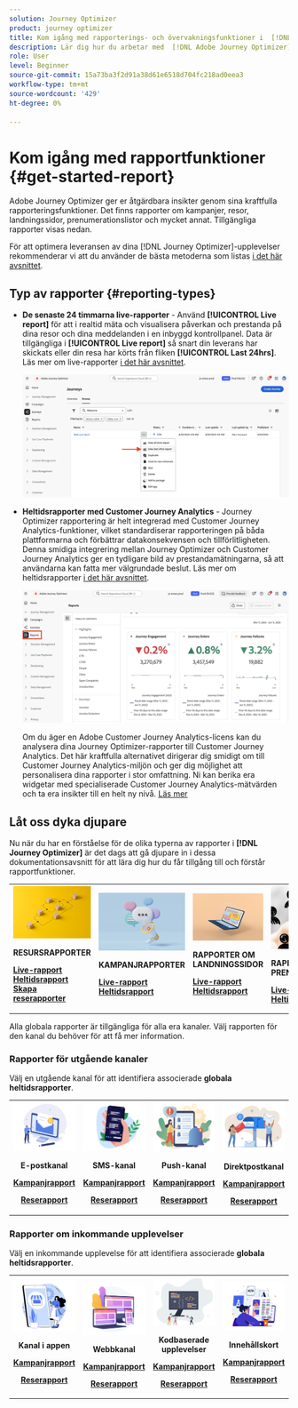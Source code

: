 ```yaml
---
solution: Journey Optimizer
product: journey optimizer
title: Kom igång med rapporterings- och övervakningsfunktioner i  [!DNL Adobe Journey Optimizer]
description: Lär dig hur du arbetar med  [!DNL Adobe Journey Optimizer] rapporterings- och övervakningsfunktioner.
role: User
level: Beginner
source-git-commit: 15a73ba3f2d91a38d61e6518d704fc218ad0eea3
workflow-type: tm+mt
source-wordcount: '429'
ht-degree: 0%

---
```


# Kom igång med rapportfunktioner {#get-started-report}

Adobe Journey Optimizer ger er åtgärdbara insikter genom sina kraftfulla rapporteringsfunktioner. Det finns rapporter om kampanjer, resor, landningssidor, prenumerationslistor och mycket annat. Tillgängliga rapporter visas nedan.

För att optimera leveransen av dina [!DNL Journey Optimizer]-upplevelser rekommenderar vi att du använder de bästa metoderna som listas [i det här avsnittet](deliverability.md).


## Typ av rapporter {#reporting-types}

* **De senaste 24 timmarna live-rapporter** - Använd **[!UICONTROL Live report]** för att i realtid mäta och visualisera påverkan och prestanda på dina resor och dina meddelanden i en inbyggd kontrollpanel. Data är tillgängliga i **[!UICONTROL Live report]** så snart din leverans har skickats eller din resa har körts från fliken **[!UICONTROL Last 24hrs]**. Läs mer om live-rapporter [i det här avsnittet](live-report.md).

  ![](assets/report_journey.png)


* **Heltidsrapporter med Customer Journey Analytics** - Journey Optimizer rapportering är helt integrerad med Customer Journey Analytics-funktioner, vilket standardiserar rapporteringen på båda plattformarna och förbättrar datakonsekvensen och tillförlitligheten. Denna smidiga integrering mellan Journey Optimizer och Customer Journey Analytics ger en tydligare bild av prestandamätningarna, så att användarna kan fatta mer välgrundade beslut. Läs mer om heltidsrapporter [i det här avsnittet](report-gs-cja.md).

  ![](assets/gs-cja-report-1.png)

  Om du äger en Adobe Customer Journey Analytics-licens kan du analysera dina Journey Optimizer-rapporter till Customer Journey Analytics. Det här kraftfulla alternativet dirigerar dig smidigt om till Customer Journey Analytics-miljön och ger dig möjlighet att personalisera dina rapporter i stor omfattning. Ni kan berika era widgetar med specialiserade Customer Journey Analytics-mätvärden och ta era insikter till en helt ny nivå. [Läs mer](report-cja-manage.md)


## Låt oss dyka djupare

Nu när du har en förståelse för de olika typerna av rapporter i **[!DNL Journey Optimizer]** är det dags att gå djupare in i dessa dokumentationsavsnitt för att lära dig hur du får tillgång till och förstår rapportfunktioner.


<table style="table-layout:fixed"><tr style="border: 0;">
<td>
<img alt="Reserapporter" src="../assets/do-not-localize/start-journey.jpeg">
<div>
<p><strong>RESURSRAPPORTER</strong></p>
</div>
<div>
<a href="journey-live-report.md"><strong>Live-rapport</strong></a>
</div>
<div>
<a href="journey-global-report-cja.md"><strong>Heltidsrapport</strong></a>
</div>
<div>
<a href="sharing-overview.md"><strong>Skapa reserapporter</strong></a>
</div>
<p>
<p>
</td>
<td>
<img alt="Kampanjrapporter" src="../assets/do-not-localize/start-campaign.jpeg">
<div>
<p><strong>KAMPANJRAPPORTER</strong></p>
</div>
<div>
<a href="campaign-live-report.md"><strong>Live-rapport</strong></a>
</div>
<div>
<a href="campaign-global-report-cja.md"><strong>Heltidsrapport</strong></a>
</div>
<p>
<p>
</td>
<td>
<img alt="Rapporter om landningssidor" src="../assets/do-not-localize/start-interface.jpeg">
<div>
<p><strong>RAPPORTER OM LANDNINGSSIDOR</strong></p>
</div>
<div>
<a href="lp-report-live.md"><strong>Live-rapport</strong></a>
</div>
<div>
<a href="lp-report-global-cja.md"><strong>Heltidsrapport</strong></a>
</div>
<p>
<p>
</td>
<td>
<img alt="Rapporter om prenumerationslistor" src="../assets/do-not-localize/role.jpg">
<div>
<p><strong>RAPPORTER OM PRENUMERATIONSLISTA</strong></p>
</div>
<div>
<a href="subscription-report-live.md"><strong>Live-rapport</strong></a>
</div>
<div>
<a href="subscription-report-global-cja.md"><strong>Heltidsrapport</strong></a>
</div>
<p>
<p>
</td>
</tr></table>


Alla globala rapporter är tillgängliga för alla era kanaler. Välj rapporten för den kanal du behöver för att få mer information.

### Rapporter för utgående kanaler

Välj en utgående kanal för att identifiera associerade **globala heltidsrapporter**.

<table style="table-layout:fixed"><tr style="border: 0;">
<td><img alt="e-post" src="../channels/assets/do-not-localize/email.png">
<div align="center"><p><strong>E-postkanal</strong></p><p><a href="campaign-global-report-cja-email.md"><strong>Kampanjrapport</strong></a></p><p><a href="journey-global-report-cja-email.md"><strong>Reserapport</strong></a></p></div></td>
<td><a href="campaign-global-report-cja-sms.md"><img alt="sms" src="../channels/assets/do-not-localize/sms.png"></a>
<div align="center"><p><strong>SMS-kanal</strong></p><p><a href="campaign-global-report-cja-sms.md"><strong>Kampanjrapport</strong></a></p><p><a href="journey-global-report-cja-sms.md"><strong>Reserapport</strong></a></p></div></td>
<td><a href="campaign-global-report-cja-push.md"><img alt="push" src="../channels/assets/do-not-localize/push.png"></a>
<div align="center"><p><strong>Push-kanal</strong></p><p><a href="campaign-global-report-cja-push.md"><strong>Kampanjrapport</strong></a></p><p><a href="journey-global-report-cja-push.md"><strong>Reserapport</strong></a></p></div></td>
<td><a href="campaign-global-report-cja-direct.md"><img alt="direktreklam" src="../channels/assets/do-not-localize/direct-mail.jpg"></a>
<div align="center"><p><strong>Direktpostkanal</strong></p><p><a href="campaign-global-report-cja-direct.md"><strong>Kampanjrapport</strong></a></p><p><a href="journey-global-report-cja-direct.md"><strong>Reserapport</strong></a></p></div></td>
</tr></table>

### Rapporter om inkommande upplevelser

Välj en inkommande upplevelse för att identifiera associerade **globala heltidsrapporter**.

<table style="table-layout:fixed"><tr style="border: 0;">
<td><img alt="i appen" src="../channels/assets/do-not-localize/inapp.jpg">
<div align="center"><p><strong>Kanal i appen</strong></p><p><a href="campaign-global-report-cja-inapp.md"><strong>Kampanjrapport</strong></a></p><p><a href="journey-global-report-cja-inapp.md"><strong>Reserapport</strong></a></p></div></td>
<td><p><img alt="webb" src="../channels/assets/do-not-localize/web.jpg"></p>
<div align="center"><p><strong>Webbkanal</strong></p><p><a href="campaign-global-report-cja-web.md"><strong>Kampanjrapport</strong></a></p><p><a href="journey-global-report-cja-web.md"><strong>Reserapport</strong></a></p></div></td>
<td><img alt="kodbaserad upplevelse" src="../channels/assets/do-not-localize/code.png">
<div align="center"><p><strong>Kodbaserade upplevelser</strong></p><p><a href="campaign-global-report-cja-code.md"><strong>Kampanjrapport</strong></a></p><p><a href="campaign-global-report-cja-code.md"><strong>Reserapport</strong></a></p></div></td>
<td><img alt="innehållskort" src="../channels/assets/do-not-localize/cards.png">
<div align="center"><p><strong>Innehållskort</strong></p><p><a href="campaign-global-report-cja-content.md"><strong>Kampanjrapport</strong></a></p><p><a href="journey-global-report-cja-content.md"><strong>Reserapport</strong></a></p></div></td>
</tr></table>
